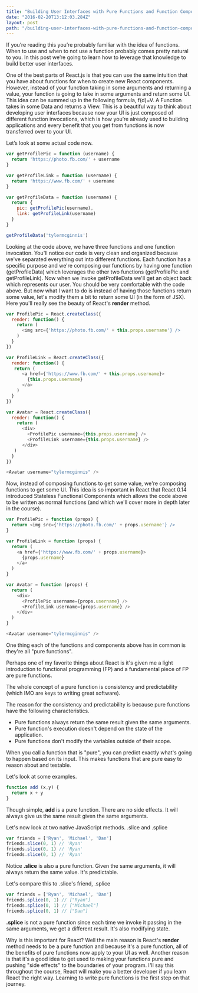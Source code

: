```yaml
---
title: "Building User Interfaces with Pure Functions and Function Composition in React"
date: "2016-02-20T13:12:03.284Z"
layout: post
path: "/building-user-interfaces-with-pure-functions-and-function-composition-in-react-js-34b999ddeaba/"
---
```


If you’re reading this you’re probably familiar with the idea of functions. When
to use and when to not use a function probably comes pretty natural to you. In
this post we’re going to learn how to leverage that knowledge to build better
user interfaces.

One of the best parts of React.js is that you can use the same intuition that
you have about functions for when to create new React components. However,
instead of your function taking in some arguments and returning a value, your
function is going to take in some arguments and return some UI. This idea can be
summed up in the following formula, f(d)=V. A Function takes in some Data and
returns a View. This is a beautiful way to think about developing user
interfaces because now your UI is just composed of different function
invocations, which is how you’re already used to building applications and every
benefit that you get from functions is now transferred over to your UI.

Let’s look at some actual code now.

```javascript
var getProfilePic = function (username) {
  return 'https://photo.fb.com/' + username
}

var getProfileLink = function (username) {
  return 'https://www.fb.com/' + username
}

var getProfileData = function (username) {
  return {
    pic: getProfilePic(username),
    link: getProfileLink(username)
  }
}

getProfileData('tylermcginnis')
```

Looking at the code above, we have three functions and one function invocation.
You'll notice our code is very clean and organized because we've separated
everything out into different functions. Each function has a specific purpose
and we're composing our functions by having one function (getProfileData) which
leverages the other two functions (getProfilePic and getProfileLink). Now when
we invoke getProfileData we'll get an object back which represents our user. You
should be very comfortable with the code above. But now what I want to do is
instead of having those functions return some value, let's modify them a bit to
return some UI (in the form of JSX). Here you'll really see the beauty of
React's **render** method.

```javascript
var ProfilePic = React.createClass({
  render: function() {
    return (
      <img src={'https://photo.fb.com/' + this.props.username'} />
    )
  }
})
```
```javascript
var ProfileLink = React.createClass({
  render: function() {
   return (
      <a href={'https://www.fb.com/' + this.props.username}>
        {this.props.username}
      </a>
    )
  }
})
```
```javascript
var Avatar = React.createClass({
  render: function() {
    return (
      <div>
        <ProfilePic username={this.props.username} />
        <ProfileLink username={this.props.username} />
      </div>
   )
  }
})
```
```javascript
<Avatar username="tylermcginnis" />
```

Now, instead of composing functions to get some value, we're composing functions
to get some UI. This idea is so important in React that React 0.14 introduced
Stateless Functional Components which allows the code above to be written as
normal functions (and which we'll cover more in depth later in the course).

```javascript
var ProfilePic = function (props) {
  return <img src={'https://photo.fb.com/' + props.username'} />
}
```
```javascript
var ProfileLink = function (props) {
  return (
    <a href={'https://www.fb.com/' + props.username}>
      {props.username}
    </a>
  )
}
```
```javascript
var Avatar = function (props) {
  return (
    <div>
      <ProfilePic username={props.username} />
      <ProfileLink username={props.username} />
    </div>
  )
}
```
```javascript
<Avatar username="tylermcginnis" />
```

One thing each of the functions and components above has in common is they're
all "pure functions".

Perhaps one of my favorite things about React is it's given me a light
introduction to functional programming (FP) and a fundamental piece of FP are
pure functions.

The whole concept of a pure function is consistency and predictability (which
IMO are keys to writing great software).

The reason for the consistency and predictability is because pure functions have
the following characteristics.

- Pure functions always return the same result given the same arguments.
- Pure function's execution doesn't depend on the state of the application.
- Pure functions don't modify the variables outside of their scope.

When you call a function that is "pure", you can predict exactly what's going to
happen based on its input. This makes functions that are pure easy to reason
about and testable.

Let's look at some examples.

```javascript
function add (x,y) {
  return x + y
}
```

Though simple, **add** is a pure function. There are no side effects. It will
always give us the same result given the same arguments.

Let's now look at two native JavaScript methods. .slice and .splice

```javascript
var friends = ['Ryan', 'Michael', 'Dan']
friends.slice(0, 1) // 'Ryan'
friends.slice(0, 1) // 'Ryan'
friends.slice(0, 1) // 'Ryan'
```

Notice **.slice** is also a pure function. Given the same arguments, it will
always return the same value. It's predictable.

Let's compare this to .slice's friend, .splice

```javascript
var friends = ['Ryan', 'Michael', 'Dan']
friends.splice(0, 1) // ["Ryan"]
friends.splice(0, 1) // ["Michael"]
friends.splice(0, 1) // ["Dan"]
```

**.splice** is not a pure function since each time we invoke it passing in the
same arguments, we get a different result. It's also modifying state.

Why is this important for React? Well the main reason is React's **render**
method needs to be a pure function and because it's a pure function, all of the
benefits of pure functions now apply to your UI as well. Another reason is that
it's a good idea to get used to making your functions pure and pushing "side
effects" to the boundaries of your program. I'll say this throughout the course,
React will make you a better developer if you learn React the right way.
Learning to write pure functions is the first step on that journey.